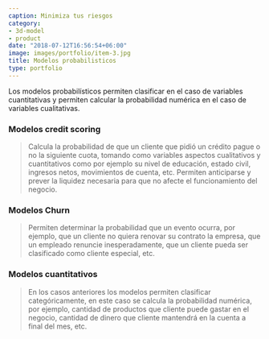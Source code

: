 ```yaml
---
caption: Minimiza tus riesgos
category:
- 3d-model
- product
date: "2018-07-12T16:56:54+06:00"
image: images/portfolio/item-3.jpg
title: Modelos probabilisticos
type: portfolio
---
```


Los modelos probabilísticos  permiten clasificar en el caso de variables cuantitativas y permiten calcular la probabilidad numérica en el caso de variables cualitativas.


### Modelos credit scoring

>Calcula la probabilidad de que un cliente que pidió un crédito pague o no la siguiente cuota, tomando como variables aspectos cualitativos y cuantitativos como por ejemplo su nivel de educación, estado civil, ingresos netos, movimientos de cuenta, etc. Permiten anticiparse y prever la liquidez necesaria para que no afecte el funcionamiento del negocio.

### Modelos Churn

>Permiten determinar la probabilidad que un evento ocurra, por ejemplo, que un cliente no quiera renovar su contrato la empresa, que un empleado renuncie inesperadamente, que un cliente pueda ser clasificado como cliente especial, etc.

### Modelos cuantitativos

>En los casos anteriores los modelos permiten clasificar categóricamente, en este caso se calcula la probabilidad numérica, por ejemplo, cantidad de productos que cliente puede gastar en el negocio, cantidad de dinero que cliente mantendrá en la cuenta a final del mes, etc.